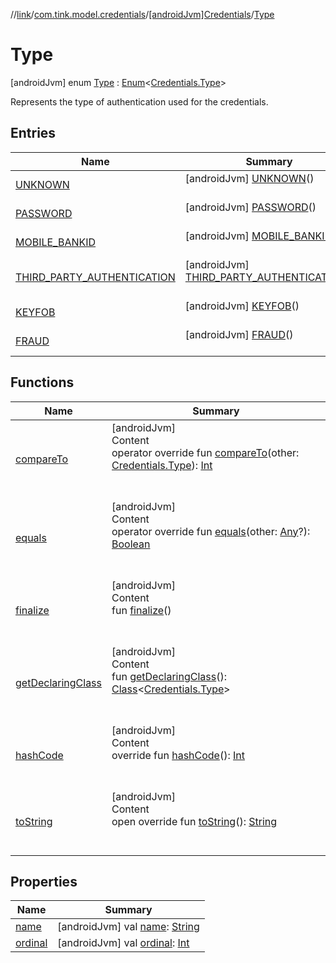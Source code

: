//[link](../../../index.md)/[com.tink.model.credentials](../../index.md)/[[androidJvm]Credentials](../index.md)/[Type](index.md)



# Type  
 [androidJvm] enum [Type](index.md) : [Enum](https://kotlinlang.org/api/latest/jvm/stdlib/kotlin/-enum/index.html)<[Credentials.Type](index.md)> 

Represents the type of authentication used for the credentials.

   


## Entries  
  
|  Name|  Summary| 
|---|---|
| <a name="com.tink.model.credentials/Credentials.Type.UNKNOWN///PointingToDeclaration/"></a>[UNKNOWN](-u-n-k-n-o-w-n/index.md)| <a name="com.tink.model.credentials/Credentials.Type.UNKNOWN///PointingToDeclaration/"></a> [androidJvm] [UNKNOWN](-u-n-k-n-o-w-n/index.md)()  <br>   <br>
| <a name="com.tink.model.credentials/Credentials.Type.PASSWORD///PointingToDeclaration/"></a>[PASSWORD](-p-a-s-s-w-o-r-d/index.md)| <a name="com.tink.model.credentials/Credentials.Type.PASSWORD///PointingToDeclaration/"></a> [androidJvm] [PASSWORD](-p-a-s-s-w-o-r-d/index.md)()  <br>   <br>
| <a name="com.tink.model.credentials/Credentials.Type.MOBILE_BANKID///PointingToDeclaration/"></a>[MOBILE_BANKID](-m-o-b-i-l-e_-b-a-n-k-i-d/index.md)| <a name="com.tink.model.credentials/Credentials.Type.MOBILE_BANKID///PointingToDeclaration/"></a> [androidJvm] [MOBILE_BANKID](-m-o-b-i-l-e_-b-a-n-k-i-d/index.md)()  <br>   <br>
| <a name="com.tink.model.credentials/Credentials.Type.THIRD_PARTY_AUTHENTICATION///PointingToDeclaration/"></a>[THIRD_PARTY_AUTHENTICATION](-t-h-i-r-d_-p-a-r-t-y_-a-u-t-h-e-n-t-i-c-a-t-i-o-n/index.md)| <a name="com.tink.model.credentials/Credentials.Type.THIRD_PARTY_AUTHENTICATION///PointingToDeclaration/"></a> [androidJvm] [THIRD_PARTY_AUTHENTICATION](-t-h-i-r-d_-p-a-r-t-y_-a-u-t-h-e-n-t-i-c-a-t-i-o-n/index.md)()  <br>   <br>
| <a name="com.tink.model.credentials/Credentials.Type.KEYFOB///PointingToDeclaration/"></a>[KEYFOB](-k-e-y-f-o-b/index.md)| <a name="com.tink.model.credentials/Credentials.Type.KEYFOB///PointingToDeclaration/"></a> [androidJvm] [KEYFOB](-k-e-y-f-o-b/index.md)()  <br>   <br>
| <a name="com.tink.model.credentials/Credentials.Type.FRAUD///PointingToDeclaration/"></a>[FRAUD](-f-r-a-u-d/index.md)| <a name="com.tink.model.credentials/Credentials.Type.FRAUD///PointingToDeclaration/"></a> [androidJvm] [FRAUD](-f-r-a-u-d/index.md)()  <br>   <br>


## Functions  
  
|  Name|  Summary| 
|---|---|
| <a name="kotlin/Enum/compareTo/#com.tink.model.credentials.Credentials.Type/PointingToDeclaration/"></a>[compareTo](-f-r-a-u-d/index.md#%5Bkotlin%2FEnum%2FcompareTo%2F%23com.tink.model.credentials.Credentials.Type%2FPointingToDeclaration%2F%5D%2FFunctions%2F1854938400)| <a name="kotlin/Enum/compareTo/#com.tink.model.credentials.Credentials.Type/PointingToDeclaration/"></a>[androidJvm]  <br>Content  <br>operator override fun [compareTo](-f-r-a-u-d/index.md#%5Bkotlin%2FEnum%2FcompareTo%2F%23com.tink.model.credentials.Credentials.Type%2FPointingToDeclaration%2F%5D%2FFunctions%2F1854938400)(other: [Credentials.Type](index.md)): [Int](https://kotlinlang.org/api/latest/jvm/stdlib/kotlin/-int/index.html)  <br><br><br>
| <a name="kotlin/Enum/equals/#kotlin.Any?/PointingToDeclaration/"></a>[equals](../../../com.tink.model.transfer/[android-jvm]-signable-operation/-type/-u-n-k-n-o-w-n/index.md#%5Bkotlin%2FEnum%2Fequals%2F%23kotlin.Any%3F%2FPointingToDeclaration%2F%5D%2FFunctions%2F1854938400)| <a name="kotlin/Enum/equals/#kotlin.Any?/PointingToDeclaration/"></a>[androidJvm]  <br>Content  <br>operator override fun [equals](../../../com.tink.model.transfer/[android-jvm]-signable-operation/-type/-u-n-k-n-o-w-n/index.md#%5Bkotlin%2FEnum%2Fequals%2F%23kotlin.Any%3F%2FPointingToDeclaration%2F%5D%2FFunctions%2F1854938400)(other: [Any](https://kotlinlang.org/api/latest/jvm/stdlib/kotlin/-any/index.html)?): [Boolean](https://kotlinlang.org/api/latest/jvm/stdlib/kotlin/-boolean/index.html)  <br><br><br>
| <a name="kotlin/Enum/finalize/#/PointingToDeclaration/"></a>[finalize](../../../com.tink.model.transfer/[android-jvm]-signable-operation/-type/-u-n-k-n-o-w-n/index.md#%5Bkotlin%2FEnum%2Ffinalize%2F%23%2FPointingToDeclaration%2F%5D%2FFunctions%2F1854938400)| <a name="kotlin/Enum/finalize/#/PointingToDeclaration/"></a>[androidJvm]  <br>Content  <br>fun [finalize](../../../com.tink.model.transfer/[android-jvm]-signable-operation/-type/-u-n-k-n-o-w-n/index.md#%5Bkotlin%2FEnum%2Ffinalize%2F%23%2FPointingToDeclaration%2F%5D%2FFunctions%2F1854938400)()  <br><br><br>
| <a name="kotlin/Enum/getDeclaringClass/#/PointingToDeclaration/"></a>[getDeclaringClass](../../../com.tink.model.transfer/[android-jvm]-signable-operation/-type/-u-n-k-n-o-w-n/index.md#%5Bkotlin%2FEnum%2FgetDeclaringClass%2F%23%2FPointingToDeclaration%2F%5D%2FFunctions%2F1854938400)| <a name="kotlin/Enum/getDeclaringClass/#/PointingToDeclaration/"></a>[androidJvm]  <br>Content  <br>fun [getDeclaringClass](../../../com.tink.model.transfer/[android-jvm]-signable-operation/-type/-u-n-k-n-o-w-n/index.md#%5Bkotlin%2FEnum%2FgetDeclaringClass%2F%23%2FPointingToDeclaration%2F%5D%2FFunctions%2F1854938400)(): [Class](https://developer.android.com/reference/kotlin/java/lang/Class.html)<[Credentials.Type](index.md)>  <br><br><br>
| <a name="kotlin/Enum/hashCode/#/PointingToDeclaration/"></a>[hashCode](../../../com.tink.model.transfer/[android-jvm]-signable-operation/-type/-u-n-k-n-o-w-n/index.md#%5Bkotlin%2FEnum%2FhashCode%2F%23%2FPointingToDeclaration%2F%5D%2FFunctions%2F1854938400)| <a name="kotlin/Enum/hashCode/#/PointingToDeclaration/"></a>[androidJvm]  <br>Content  <br>override fun [hashCode](../../../com.tink.model.transfer/[android-jvm]-signable-operation/-type/-u-n-k-n-o-w-n/index.md#%5Bkotlin%2FEnum%2FhashCode%2F%23%2FPointingToDeclaration%2F%5D%2FFunctions%2F1854938400)(): [Int](https://kotlinlang.org/api/latest/jvm/stdlib/kotlin/-int/index.html)  <br><br><br>
| <a name="kotlin/Enum/toString/#/PointingToDeclaration/"></a>[toString](../../../com.tink.model.transfer/[android-jvm]-signable-operation/-type/-u-n-k-n-o-w-n/index.md#%5Bkotlin%2FEnum%2FtoString%2F%23%2FPointingToDeclaration%2F%5D%2FFunctions%2F1854938400)| <a name="kotlin/Enum/toString/#/PointingToDeclaration/"></a>[androidJvm]  <br>Content  <br>open override fun [toString](../../../com.tink.model.transfer/[android-jvm]-signable-operation/-type/-u-n-k-n-o-w-n/index.md#%5Bkotlin%2FEnum%2FtoString%2F%23%2FPointingToDeclaration%2F%5D%2FFunctions%2F1854938400)(): [String](https://kotlinlang.org/api/latest/jvm/stdlib/kotlin/-string/index.html)  <br><br><br>


## Properties  
  
|  Name|  Summary| 
|---|---|
| <a name="com.tink.model.credentials/Credentials.Type/name/#/PointingToDeclaration/"></a>[name](index.md#%5Bcom.tink.model.credentials%2FCredentials.Type%2Fname%2F%23%2FPointingToDeclaration%2F%5D%2FProperties%2F1854938400)| <a name="com.tink.model.credentials/Credentials.Type/name/#/PointingToDeclaration/"></a> [androidJvm] val [name](index.md#%5Bcom.tink.model.credentials%2FCredentials.Type%2Fname%2F%23%2FPointingToDeclaration%2F%5D%2FProperties%2F1854938400): [String](https://kotlinlang.org/api/latest/jvm/stdlib/kotlin/-string/index.html)   <br>
| <a name="com.tink.model.credentials/Credentials.Type/ordinal/#/PointingToDeclaration/"></a>[ordinal](index.md#%5Bcom.tink.model.credentials%2FCredentials.Type%2Fordinal%2F%23%2FPointingToDeclaration%2F%5D%2FProperties%2F1854938400)| <a name="com.tink.model.credentials/Credentials.Type/ordinal/#/PointingToDeclaration/"></a> [androidJvm] val [ordinal](index.md#%5Bcom.tink.model.credentials%2FCredentials.Type%2Fordinal%2F%23%2FPointingToDeclaration%2F%5D%2FProperties%2F1854938400): [Int](https://kotlinlang.org/api/latest/jvm/stdlib/kotlin/-int/index.html)   <br>

